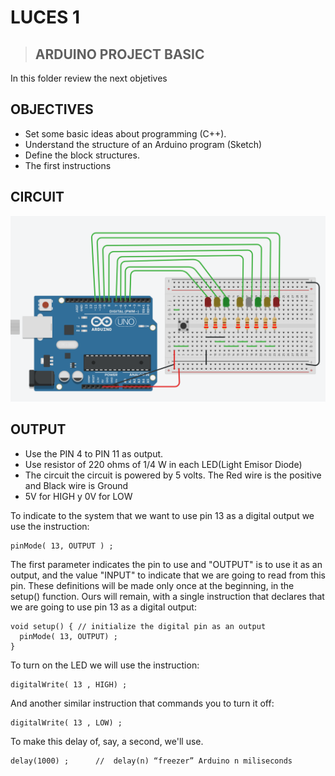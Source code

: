 # LUCES 1

> ## ARDUINO PROJECT BASIC

In this folder review the next objetives

## OBJECTIVES

 * Set some basic ideas about programming (C++).
 * Understand the structure of an Arduino program (Sketch)
 * Define the block structures.
 * The first instructions

## CIRCUIT

<p align="center"><img src="luces_1/luces1.png" width="700"></p>

## OUTPUT  

* Use the PIN 4 to PIN 11 as output.
* Use resistor of 220 ohms of 1/4 W in each LED(Light Emisor Diode)
* The circuit the circuit is powered by 5 volts. The Red wire is the positive and Black wire is Ground
* 5V for HIGH y 0V for LOW

To indicate to the system that we want to use pin 13 as a digital output we use the instruction:
```
pinMode( 13, OUTPUT ) ;
```
The first parameter indicates the pin to use and "OUTPUT" is to use it as an output, and the value "INPUT" to indicate that we are going to read from this pin.
These definitions will be made only once at the beginning, in the setup() function. Ours will remain, with a single instruction that declares that we are going to use pin 13 as a digital output:
```
void setup() { // initialize the digital pin as an output
  pinMode( 13, OUTPUT) ;
}
```
To turn on the LED we will use the instruction:
```
digitalWrite( 13 , HIGH) ;
````
And another similar instruction that commands you to turn it off:
```
digitalWrite( 13 , LOW) ;
```

To make this delay of, say, a second, we'll use.
```
delay(1000) ;      //  delay(n) “freezer” Arduino n miliseconds
```
